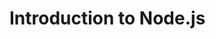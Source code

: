 # Introduction to Node.js

<!-- module.exports = userdata.json - exportas -->
<!-- ls - atvaizduoja visus folderio failus -->
<!-- cd - pereina i kita folderi -->
<!-- cd .. - grizta per viena folderi atgal -->

<!-- git clone "repozitorijos_link" -  -->

<!-- 'git add *' arba 'git add .' - prideda failus i git lokalia sistema -->
<!-- 'git commit -m "comment" - turi atspindeti kas buvo pakeista, prideda, isimta ir t.t. - kas pasikeis, kai pridesim pridetus failus -->
<!-- 'git push' - isstumia lokalius pakeitimus i GitHub sistema -->
<!-- git push - isstumiam lokalius pakeitimus i GitHub sistema -->
<!-- git pull - istraukia pakeitimus is GitHub sistemos i lokalia sistema -->

<!-- node index.js - paleidzia faila -->
<!-- gitingnore - failas kuriame aprasomi failai kuriuos reikia ignoruoti keliant -->
<!-- npm install - suraso modulius (dependencies) is package.json failo -->
<!-- npm start - paleidzia aplikacija, kuria irasome package.json scripts {}-->
<!-- nodemon - modulis tikrinantis pasikeitimus ir atnaujinantis serveri (npm install nodemon) -->
<!-- npm run dev - po nodemon irasymo padaro automatini serverio atnaujinima -->
<!-- nepamirsti kuriant nauja projekta isidiegti package.json(npm init), express, cors, nodemon -->
<!-- :firstLetter - pavyzdys dinaminio route. Ji galima istraukti naudojant is req.params (pvz: const { firstLetter }) -->
<!-- app.use(express.json()); - kad butu galima daryti post'us -->

<!-- send ir send.json - nelabai kuo skiriasi tik send.json suncia tik butent json faila -->

